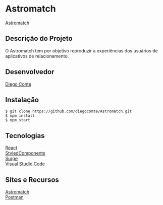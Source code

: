# Astromatch
[Astromatch](https://astromatch-diego-moreira.surge.sh/)

## Descrição do Projeto
O Astromatch tem por objetivo reproduzir a experiências dos usuários de aplicativos de relacionamento.


## Desenvolvedor
[Diego Conte](https://github.com/diegocomte)


## Instalação
```
$ git clone https://github.com/diegocomte/Astromatch.git
$ npm install
$ npm start
```


## Tecnologias
[React](https://reactjs.org/)\
[StyledComponents](https://styled-components.com/)\
[Surge](https://surge.sh/)\
[Visual Studio Code](https://code.visualstudio.com/docs/editor/vscode-web)


## Sites e Recursos
[Astromatch](https://documenter.getpostman.com/view/7549981/SW12yx56?version=latest#f692c43f-b3f9-4d3f-9849-2c197b0e2b08)\
[Postman](https://www.postman.com/)